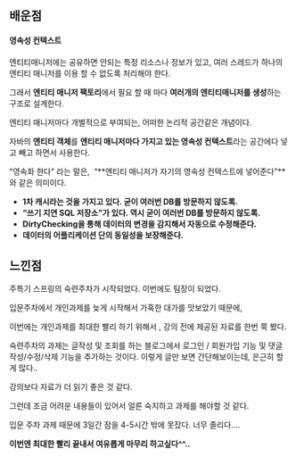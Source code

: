 ## **배운점**

#### **영속성 컨텍스트**

엔티티매니저에는 공유하면 안되는 특정 리소스나 정보가 있고, 여러 스레드가 하나의 엔티티 매니저를 이용 할 수 없도록 처리해야 한다.

그래서 **엔티티 매니저 팩토리**에서 필요 할 때 마다 **여러개의 엔티티매니저를 생성**하는 구조로 설계한다.

엔티티 매니저마다 개별적으로 부여되는, 어떠한 논리적 공간같은 개념이다.

자바의 **엔티티 객체**를 **엔티티 매니저마다 가지고 있는 영속성 컨텍스트**라는 공간에다 넣고 빼고 하면서 사용한다.

“영속화 한다” 라는 말은,  “**엔티티 매니저가 자기의 영속성 컨텍스트에 넣어준다”**와 같은 의미이다.

-   **1차 캐시라는 것을 가지고 있다. 굳이 여러번 DB를 방문하지 않도록.**
-   ****“쓰기 지연 SQL 저장소”가 있다. 역시 굳이 여러번 DB를 방문하지 않도록.****
-   ******DirtyChecking을 통해 데이터의 변경을 감지해서 자동으로 수정해준다.******
-   **데이터의 어플리케이션 단의 동일성을 보장해준다.**

## **느낀점**

주특기 스프링의 숙련주차가 시작되었다. 이번에도 팀장이 되었다.

입문주차에서 개인과제를 늦게 시작해서 가혹한 대가를 맛보았기 때문에,

이번에는 개인과제를 최대한 빨리 하기 위해서 , 강의 전에 제공된 자료를 한번 쭉 봤다.

숙련주차의 과제는 글작성 및 조회를 하는 블로그에서 로그인 / 회원가입 기능 및 댓글 작성/수정/삭제 기능을 추가하는 것이다. 이렇게 글만 보면 간단해보이는데, 은근히 할게 많다.. 

강의보다 자료가 더 읽기 좋은 것 같다.

그런데 조금 어려운 내용들이 있어서 얼른 숙지하고 과제를 해야할 것 같다.

입문 주차 과제 때문에 3일간 잠을 4-5시간 밖에 못잤다. 너무 졸리다....

**이번엔 최대한 빨리 끝내서 여유롭게 마무리 하고싶다^^..**
